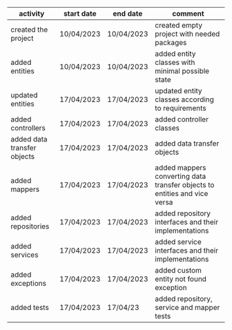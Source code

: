 | activity                    | start date | end date   | comment                                                                   |
|-----------------------------|------------|------------|---------------------------------------------------------------------------|      
| created the project         | 10/04/2023 | 10/04/2023 | created empty project with needed packages                                |
| added entities              | 10/04/2023 | 10/04/2023 | added entity classes with minimal possible state                          |
| updated entities            | 17/04/2023 | 17/04/2023 | updated entity classes according to requirements                          | 
| added controllers           | 17/04/2023 | 17/04/2023 | added controller classes                                                  |
| added data transfer objects | 17/04/2023 | 17/04/2023 | added data transfer objects                                               |
| added mappers               | 17/04/2023 | 17/04/2023 | added mappers converting data transfer objects to entities and vice versa |
| added repositories          | 17/04/2023 | 17/04/2023 | added repository interfaces and their implementations                     |
| added services              | 17/04/2023 | 17/04/2023 | added service interfaces and their implementations                        |     
| added exceptions            | 17/04/2023 | 17/04/2023 | added custom entity not found exception                                   |
| added tests                 | 17/04/2023 | 17/04/23   | added repository, service and mapper tests                                |